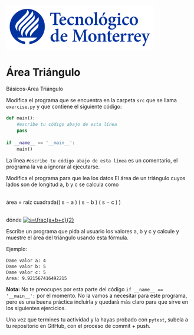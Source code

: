 ![Tec de Monterrey](../../images/logotecmty.png)
# Área Triángulo
Básicos-Área Triángulo

Modifica el programa que se encuentra en la carpeta `src` que se llama `exercise.py` y que contiene el siguiente código:

```python
def main():
    #escribe tu código abajo de esta línea
    pass

if __name__ == '__main__':
    main()
```

La línea `#escribe tu código abajo de esta línea` es un comentario, el programa la va a ignorar al ejecutarse.

Modifica el programa para que lea los datos El área de un triángulo cuyos lados son de longitud a, b y c se calcula como 

     
<br> área = raíz cuadrada(( s − a ) ( s − b ) ( s − c ) )  

<br>dónde <a href="https://www.codecogs.com/eqnedit.php?latex=s=\frac{a&plus;b&plus;c}{2}" target="_blank"><img src="https://latex.codecogs.com/gif.latex?s=\frac{a&plus;b&plus;c}{2}" title="s=\frac{a+b+c}{2}" /></a>

Escribe un programa que pida al usuario los valores a, b y c y calcule y muestre el área del triángulo usando esta fórmula.

Ejemplo:
```
Dame valor a: 4
Dame valor b: 5
Dame valor c: 5
Area: 9.921567416492215
```

**Nota:** No te preocupes por esta parte del código `if __name__ == '__main__':` por el momento. No la vamos a necesitar para este programa, pero es una buena práctica incluirla y quedará más claro para que sirve en los siguientes ejercicios.

Una vez que termines tu actividad y la hayas probado con `pytest`, subela a tu repositorio en GitHub, con el proceso de commit + push.
